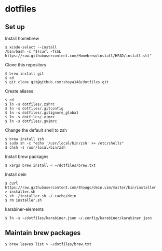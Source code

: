 dotfiles
======================

## Set up

Install homebrew

```
$ xcode-select --install
/bin/bash -c "$(curl -fsSL https://raw.githubusercontent.com/Homebrew/install/HEAD/install.sh)"
```

Clone this repository

```
$ brew install git
$ cd
$ git clone git@github.com:shoya140/dotfiles.git
```

Create aliases

```
$ cd
$ ln -s dotfiles/.zshrc
$ ln -s dotfiles/.gitconfig
$ ln -s dotfiles/.gitignore_global
$ ln -s dotfiles/.vimrc
$ ln -s dotfiles/.gvimrc
```

Change the default shell to zsh

```
$ brew install zsh
$ sudo sh -c "echo '/usr/local/bin/zsh' >> /etc/shells"
$ chsh -s /usr/local/bin/zsh
```

Install brew packages

```
$ xargs brew install < ~/dotfiles/brew.txt
```

Install dein

```
$ curl https://raw.githubusercontent.com/Shougo/dein.vim/master/bin/installer.sh > installer.sh
$ sh ./installer.sh ~/.cache/dein
$ rm installer.sh
```

karabiner-elements

```
$ ln -s ~/dotfiles/karabiner.json ~/.config/karabiner/karabiner.json
```

## Maintain brew packages

```
$ brew leaves list > ~/dotfiles/brew.txt
```

